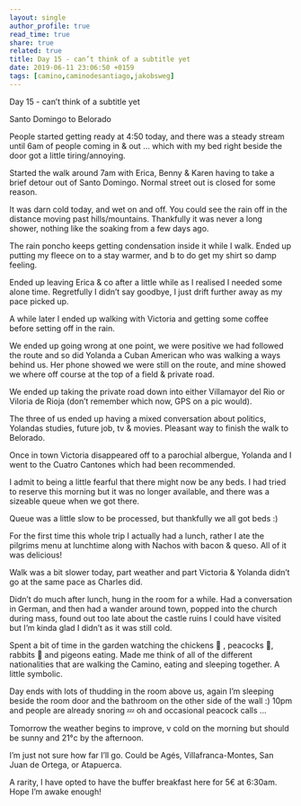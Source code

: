 ```yaml
---
layout: single
author_profile: true
read_time: true
share: true
related: true
title: Day 15 - can’t think of a subtitle yet
date: 2019-06-11 23:06:50 +0159
tags: [camino,caminodesantiago,jakobsweg]
---
```


Day 15 - can’t think of a subtitle yet 

Santo Domingo to Belorado

People started getting ready at 4:50 today, and there was a steady stream until 6am of people coming in & out … which with my bed right beside the door got a little tiring/annoying.

Started the walk around 7am with Erica, Benny & Karen having to take a brief detour out of Santo Domingo. Normal street out is closed for some reason.

It was darn cold today, and wet on and off. You could see the rain off in the distance moving past hills/mountains. Thankfully it was never a long shower, nothing like the soaking from a few days ago.

The rain poncho keeps getting condensation inside it while I walk. Ended up putting my fleece on to a stay warmer, and b to do get my shirt so damp feeling.

Ended up leaving Erica & co after a little while as I realised I needed some alone time. Regretfully I didn’t say goodbye, I just drift further away as my pace picked up.

A while later I ended up walking with Victoria and getting some coffee before setting off in the rain.

We ended up going wrong at one point, we were positive we had followed the route and so did Yolanda a Cuban American who was walking a ways behind us. Her phone showed we were still on the route, and mine showed we where off course at the top of a field & private road.

We ended up taking the private road down into either Villamayor del Rio or Viloria de Rioja (don’t remember which now, GPS on a pic would).

The three of us ended up having a mixed conversation about politics, Yolandas studies, future job, tv & movies. Pleasant way to finish the walk to Belorado.

Once in town Victoria disappeared off to a parochial albergue, Yolanda and I went to the Cuatro Cantones which had been recommended.

I admit to being a little fearful that there might now be any beds. I had tried to reserve this morning but it was no longer available, and there was a sizeable queue when we got there. 

Queue was a little slow to be processed, but thankfully we all got beds :)

For the first time this whole trip I actually had a lunch, rather I ate the pilgrims menu at lunchtime along with Nachos with bacon & queso. All of it was delicious!

Walk was a bit slower today, part weather and part Victoria & Yolanda didn’t go at the same pace as Charles did.

Didn’t do much after lunch, hung in the room for a while. Had a conversation in German, and then had a wander around town, popped into the church during mass, found out too late about the castle ruins I could have visited but I’m kinda glad I didn’t as it was still cold.

Spent a bit of time in the garden watching the chickens 🐓 , peacocks 🦚, rabbits 🐇 and pigeons eating. Made me think of all of the different nationalities that are walking the Camino, eating and sleeping together. A little symbolic.

Day ends with lots of thudding in the room above us, again I’m sleeping beside the room door and the bathroom on the other side of the wall :) 10pm and people are already snoring 💤 oh and occasional peacock calls … 

Tomorrow the weather begins to improve, v cold on the morning but should be sunny and 21°c by the afternoon. 

I’m just not sure how far I’ll go. Could be Agés, Villafranca-Montes, San Juan de Ortega, or Atapuerca.

A rarity, I have opted to have the buffer breakfast here for 5€ at 6:30am. Hope I’m awake enough!

